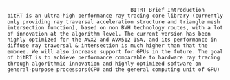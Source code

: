                                             BITRT Brief Introduction
    bitRT is an ultra-high performance ray tracing core library (currently only providing ray traversal acceleration structure and triangle mesh intersection function), based on non BVH technology routes, with a lot of innovation at the algorithm level. The current version has been highly optimized for the AVX2 and AVX512 ISA, and its performance in diffuse ray traversal & intersection is much higher than that the embree. We will also increase support for GPUs in the future. The goal of bitRT is to achieve performance comparable to hardware ray tracing through algorithmic innovation and highly optimized software on general-purpose processors(CPU and the general computing unit of GPU)
